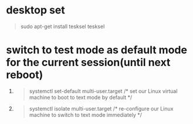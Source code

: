 # desktop set
> sudo apt-get install tesksel
> tesksel

# switch to test mode as default mode for the current session(until next reboot)
1. > systemctl set-default multi-user.target
/* set our Linux virtual machine to boot to text mode by default */
2. > systemctl isolate multi-user.target
/* re-configure our Linux machine to switch to text mode immediately */
